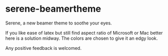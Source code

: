 # serene-beamertheme
Serene, a new beamer theme to soothe your eyes.

If you like ease of latex but still find aspect ratio of Microsoft or Mac better here is a solution midway.
The colors are chosen to give it an edgy look. 


Any positive feedback is welcomed.
